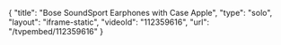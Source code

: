 {
    "title": "Bose SoundSport Earphones with Case  Apple",
    "type": "solo",
    "layout": "iframe-static",
    "videoId": "112359616",
    "url": "\/tvpembed\/112359616"
}